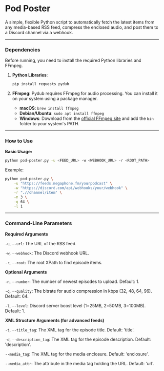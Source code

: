 # Pod Poster

A simple, flexible Python script to automatically fetch the latest items from any media-based RSS feed, compress the enclosed audio, and post them to a Discord channel via a webhook.


---

### Dependencies

Before running, you need to install the required Python libraries and FFmpeg.

1.  **Python Libraries**:
    ```bash
    pip install requests pydub
    ```

2.  **FFmpeg**:
    Pydub requires FFmpeg for audio processing. You can install it on your system using a package manager.
    * **macOS**: `brew install ffmpeg`
    * **Debian/Ubuntu**: `sudo apt install ffmpeg`
    * **Windows**: Download from the [official FFmpeg site](https://ffmpeg.org/download.html) and add the `bin` folder to your system's PATH.

---

### How to Use

**Basic Usage:**
```bash
python pod-poster.py -u <FEED_URL> -w <WEBHOOK_URL> -r <ROOT_PATH>
```

Example:
```bash
python pod-poster.py \
    -u "https://feeds.megaphone.fm/yourpodcast" \
    -w "https://discord.com/api/webhooks/your/webhook" \
    -r ".//channel/item" \
    -n 3 \
    -q 64 \
    -l 1
```

---

### Command-Line Parameters
**Required Arguments**

`-u`, `--url`: The URL of the RSS feed.

`-w`, `--webhook`: The Discord webhook URL.

`-r`, `--root`: The root XPath to find episode items.

**Optional Arguments**

`-n`, `--number`: The number of newest episodes to upload. Default: 1.

`-q`, `--quality`: The bitrate for audio compression in kbps (32, 48, 64, 96). Default: 64.

`-l`, `--level`: Discord server boost level (1=25MB, 2=50MB, 3=100MB). Default: 1.

**XML Structure Arguments (for advanced feeds)**

`-t`, `--title_tag`: The XML tag for the episode title. Default: 'title'.

`-d`, `--description_tag`: The XML tag for the episode description. Default: 'description'.

`--media_tag`: The XML tag for the media enclosure. Default: 'enclosure'.

`--media_attr`: The attribute in the media tag holding the URL. Default: 'url'.
